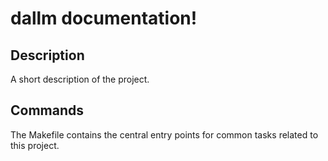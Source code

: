 # dallm documentation!

## Description

A short description of the project.

## Commands

The Makefile contains the central entry points for common tasks related to this project.


